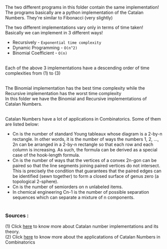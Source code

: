 The two different programs in this folder contain the same implementation!
The programs basically are a python implementation of the Catalan Numbers.
They're similar to Fibonacci (very slightly)

The two different implementations vary only in terms of time taken!<br>
Basically we can implement in 3 different ways!<br>

* Recursively - `Exponential time complexity`<br>
* Dynamic Programming - `O(n^2)`<br>
* Binomial Coefficient - `O(n)` <br><br>

Each of the above 3 implementations have a descending order of time complexities from (1) to (3) <br><br>

The Binomial implementation has the best time complexity while the Recursive implementation has the worst time complexity<br>
In this folder we have the Binomial and Recursive implementations of Catalan Numbers.<br><br>

Catalan Numbers have a lot of applications in Combinatorics. Some of them are listed below:
* Cn is the number of standard Young tableaux whose diagram is a 2-by-n rectangle. In other words, it is the number of ways the numbers 1, 2, ..., 2n can be arranged in a 2-by-n rectangle so that each row and each column is increasing. As such, the formula can be derived as a special case of the hook-length formula.
* Cn is the number of ways that the vertices of a convex 2n-gon can be paired so that the line segments joining paired vertices do not intersect. This is precisely the condition that guarantees that the paired edges can be identified (sewn together) to form a closed surface of genus zero (a topological 2-sphere).
* Cn is the number of semiorders on n unlabeled items.
* In chemical engineering Cn-1 is the number of possible separation sequences which can separate a mixture of n components.<br><br>

### Sources :
(1) Click [here](https://www.geeksforgeeks.org/program-nth-catalan-number/) to know more about Catalan number implementations and its theory.<br>
(2) Click [here](https://en.wikipedia.org/wiki/Catalan_number) to know more about the applicatations of Catalan Numbers in Combinatorics
